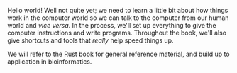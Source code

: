 Hello world! Well not quite yet; we need to learn a little bit about how things work in the computer world so we can talk to the computer from our human world and *vice versa*. In the process, we'll set up everything to give the computer instructions and write programs. Throughout the book, we'll also give shortcuts and tools that *really* help speed things up.



We will refer to the Rust book for general reference material, and build up to application in bioinformatics.

